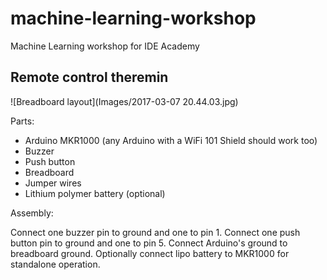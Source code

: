 # machine-learning-workshop
Machine Learning workshop for IDE Academy

## Remote control theremin

![Breadboard layout](Images/2017-03-07 20.44.03.jpg)

Parts:

* Arduino MKR1000 (any Arduino with a WiFi 101 Shield should work too)
* Buzzer
* Push button
* Breadboard
* Jumper wires
* Lithium polymer battery (optional)

Assembly:

Connect one buzzer pin to ground and one to pin 1. Connect one push button pin to ground and one to pin 5. Connect Arduino's ground to breadboard ground. Optionally connect lipo battery to MKR1000 for standalone operation.
